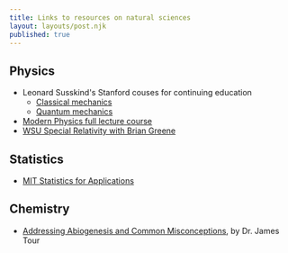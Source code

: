 ```yaml
---
title: Links to resources on natural sciences
layout: layouts/post.njk
published: true
---
```


## Physics
- Leonard Susskind's Stanford couses for continuing education
  - [Classical mechanics](https://www.youtube.com/playlist?list=PL47F408D36D4CF129)
  - [Quantum mechanics](https://www.youtube.com/playlist?list=PL84C10A9CB1D13841)
- [Modern Physics full lecture course](https://youtu.be/3lTQqEehEhI)
- [WSU Special Relativity with Brian Greene](https://youtu.be/XFV2feKDK9E)

## Statistics
- [MIT Statistics for Applications](https://www.youtube.com/playlist?list=PLUl4u3cNGP60uVBMaoNERc6knT_MgPKS0)

## Chemistry
- [Addressing Abiogenesis and Common Misconceptions](https://www.youtube.com/playlist?list=PLILWudw_84t2THBvJZFyuLA0qvxwrIBDr), by Dr. James Tour
